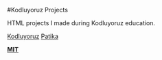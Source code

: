 #Kodluyoruz Projects

HTML projects I made during Kodluyoruz education.

[Kodluyoruz](https://www.kodluyoruz.org/)
[Patika](https://app.patika.dev/)

**[MIT](https://choosealicense.com/licenses/mit/)**